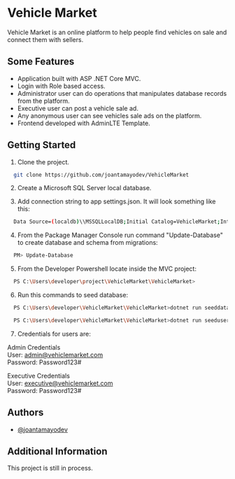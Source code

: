 
# Vehicle Market

Vehicle Market is an online platform to help people find vehicles on sale and connect them with sellers. 

## Some Features

-	Application built with ASP .NET Core MVC.
-	Login with Role based access.
-	Administrator user can do operations that manipulates database records from the platform.
-	Executive user can post a vehicle sale ad.
- Any anonymous user can see vehicles sale ads on the platform.
-	Frontend developed with AdminLTE Template. 

## Getting Started 

1. Clone the project.

```bash
  git clone https://github.com/joantamayodev/VehicleMarket
```

2. Create a Microsoft SQL Server local database.

3. Add connection string to app settings.json. It will look something like this:

```bash
  Data Source=(localdb)\\MSSQLLocalDB;Initial Catalog=VehicleMarket;Integrated Security=True;Connect Timeout=30;Encrypt=False;TrustServerCertificate=False;ApplicationIntent=ReadWrite;MultiSubnetFailover=False
```
4. From the Package Manager Console run command "Update-Database" to create database and schema from migrations:

```bash
  PM> Update-Database
```
5. From the Developer Powershell locate inside the MVC project:

```bash
  PS C:\Users\developer\project\VehicleMarket\VehicleMarket>
```
6. Run this commands to seed database:

```bash
  PS C:\Users\developer\VehicleMarket\VehicleMarket>dotnet run seeddata
```
```bash
  PS C:\Users\developer\VehicleMarket\VehicleMarket>dotnet run seedusers
```
7. Credentials for users are:

Admin Credentials\
User: admin@vehiclemarket.com\
Password: Password123#

Executive Credentials\
User: executive@vehiclemarket.com\
Password: Password123#

## Authors

- [@joantamayodev](https://www.github.com/joantamayodev)


## Additional Information

This project is still in process.
